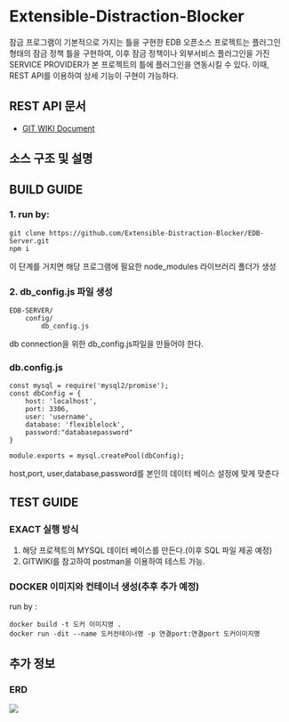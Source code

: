 Extensible-Distraction-Blocker
=========================================

잠금 프로그램이 기본적으로 가지는 틀을 구현한 EDB 오픈소스 프로젝트는  플러그인 형태의 잠금 정책 틀을 구현하여, 이후 잠금 정책이나 외부서비스 플러그인을 가진 SERVICE PROVIDER가 본 프로젝트의 틀에 플러그인을 연동시킬 수 있다. 이때, REST API를 이용하여 상세 기능이 구현이 가능하다. 

## REST API  문서
* [GIT WIKI Document](https://github.com/Extensible-Distraction-Blocker/EDB-Server/wiki)

## 소스 구조 및 설명 


## BUILD GUIDE

### 1. run by: 
```
git clone https://github.com/Extensible-Distraction-Blocker/EDB-Server.git
npm i 

```
이 단계를 거치면 해당 프로그램에 필요한 node_modules 라이브러리 폴더가 생성

### 2. db_config.js 파일 생성
```
EDB-SERVER/
	config/
		db_config.js

```
db connection을 위한 db_config.js파일을 만들어야 한다.

### db.config.js

```
const mysql = require('mysql2/promise');
const dbConfig = {
    host: 'localhost',
    port: 3306,
    user: 'username',
    database: 'flexiblelock',
    password:"databasepassword"
}

module.exports = mysql.createPool(dbConfig);

```
host,port, user,database,password를 본인의 데이터 베이스 설정에 맞게 맞춘다

## TEST GUIDE
### EXACT 실행 방식
1.  해당 프로젝트의 MYSQL 데이터 베이스를 만든다.(이후 SQL 파일 제공 예정)
2. GITWIKI를 참고하여 postman을 이용하여 테스트 가능.

### DOCKER 이미지와 컨테이너 생성(추후 추가 예정)
run by : 
```
docker build -t 도커 이미지명 .
docker run -dit --name 도커컨테이너명 -p 연결port:연결port 도커이미지명
```

## 추가 정보

### ERD
<div>
<img src="https://user-images.githubusercontent.com/29730565/69398217-9d7a9500-0d2c-11ea-986d-9582c565c40f.png">
</div>